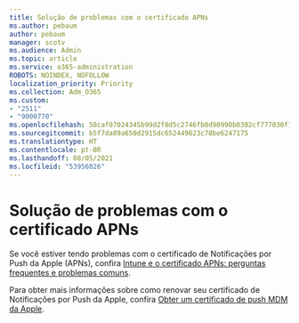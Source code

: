 ```yaml
---
title: Solução de problemas com o certificado APNs
ms.author: pebaum
author: pebaum
manager: scotv
ms.audience: Admin
ms.topic: article
ms.service: o365-administration
ROBOTS: NOINDEX, NOFOLLOW
localization_priority: Priority
ms.collection: Adm_O365
ms.custom:
- "2511"
- "9000770"
ms.openlocfilehash: 50caf07024345b99d2f8d5c2746fb8d90990b0302cf777030f1b2af109f4cf4f
ms.sourcegitcommit: b5f7da89a650d2915dc652449623c78be6247175
ms.translationtype: HT
ms.contentlocale: pt-BR
ms.lasthandoff: 08/05/2021
ms.locfileid: "53956026"
---
```

# <a name="troubleshooting-issues-with-apns-certificate"></a>Solução de problemas com o certificado APNs

Se você estiver tendo problemas com o certificado de Notificações por Push da Apple (APNs), confira [Intune e o certificado APNs: perguntas frequentes e problemas comuns](https://techcommunity.microsoft.com/t5/Intune-Customer-Success/Intune-and-the-APNs-certificate-FAQ-and-common-issues/ba-p/280121).

Para obter mais informações sobre como renovar seu certificado de Notificações por Push da Apple, confira [Obter um certificado de push MDM da Apple](https://docs.microsoft.com/intune/apple-mdm-push-certificate-get#renew-apple-mdm-push-certificate).